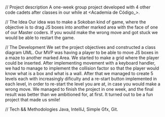 // Project description
A one-week group project developed with 4 other code cadets after classes in our while at <Academia de Código_>.

// The Idea
Our idea was to make a Sokoban kind of game, where the objective is to drag JS boxes into another marked area with the face of one of our Master coders. If you would make the wrong move and got stuck we would be able to restart the game.

// The Development
We set the project objectives and constructed a class diagram UML. Our MVP was having a player to be able to move JS boxes in a maze to another marked Area. We started to make a grid where the player could be inserted.
After implementing movement with a keyboard handler, we had to manage to implement the collision factor so that the player would know what is a box and what is a wall. After that we managed to create 5 levels each with increasingly dificulty and a re-start button implemented in each level, in order to re-start the level you are at, in case you would make a wrong move.
We managed to finish the project in one week, and the final result was better than we ambitioned for, at first. It turned out to be a fun project that made us smile!

// Tech && Methodologies
Java, IntelliJ, Simple Gfx, Git.
